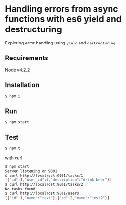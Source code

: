 # Handling errors from async functions with es6 yield and destructuring

Exploring error handling using `yield` and `destructuring`.

## Requirements

Node v4.2.2

## Installation

```sh
$ npm i
```

## Run

```sh
$ npm start
```

## Test

```sh
$ npm t
```

with curl

```sh
$ npm start
Server listening on 9001
$ curl http://localhost:9001/tasks/1
[{"id":1,"user_id":1,"description":"drink beer"}]
$ curl http://localhost:9001/tasks/2
No tasks found
$ curl http://localhost:9001/users
[{"id":1,"name":"test"},{"id":2,"name":"test2"}]
```
